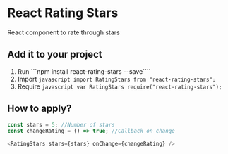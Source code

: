 # React Rating Stars
React component to rate through stars


## Add it to your project

1. Run ```npm install react-rating-stars --save````
2. Import ```javascript import RatingStars from "react-rating-stars";```
3. Require ```javascript var RatingStars require("react-rating-stars");```
## How to apply?

```javascript
const stars = 5; //Number of stars
const changeRating = () => true; //Callback on change

<RatingStars stars={stars} onChange={changeRating} />
```

